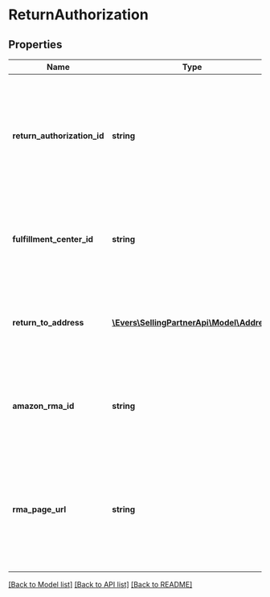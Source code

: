 # ReturnAuthorization

## Properties
Name | Type | Description | Notes
------------ | ------------- | ------------- | -------------
**return_authorization_id** | **string** | An identifier for the return authorization. This identifier associates return items with the return authorization used to return them. | 
**fulfillment_center_id** | **string** | An identifier for the Amazon fulfillment center that the return items should be sent to. | 
**return_to_address** | [**\Evers\SellingPartnerApi\Model\Address**](Address.md) | The address of the Amazon fulfillment center that the return items should be sent to. | 
**amazon_rma_id** | **string** | The return merchandise authorization (RMA) that Amazon needs to process the return. | 
**rma_page_url** | **string** | A URL for a web page that contains the return authorization barcode and the mailing label. This does not include pre-paid shipping. | 

[[Back to Model list]](../README.md#documentation-for-models) [[Back to API list]](../README.md#documentation-for-api-endpoints) [[Back to README]](../README.md)


